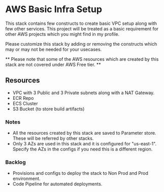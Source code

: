 # AWS Basic Infra Setup

This stack contains few constructs to create basic VPC setup along with few other services. 
This project will be treated as a basic requirement for other AWS projects which you might find in my profile.

Please customize this stack by adding or removing the constructs which may or may not be needed for your usecases. 

** Please note that some of the AWS resources which are created by this stack are not covered under AWS Free tier. **

## Resources

* VPC with 3 Public and 3 Private subnets along with a NAT Gateway.
* ECR Repo
* ECS Cluster
* S3 Bucket (to store build artifacts)


### Notes
* All the resources created by this stack are saved to Parameter store. These will be referred by other stacks.
* Only 3 AZs are used in this stack and it is configured for "us-east-1". Specify the AZs in the configs if you need this is a different region.

### Backlog
* Provisions and configs to deploy the stack to Non Prod and Prod environment.
* Code Pipeline for automated deployments.
